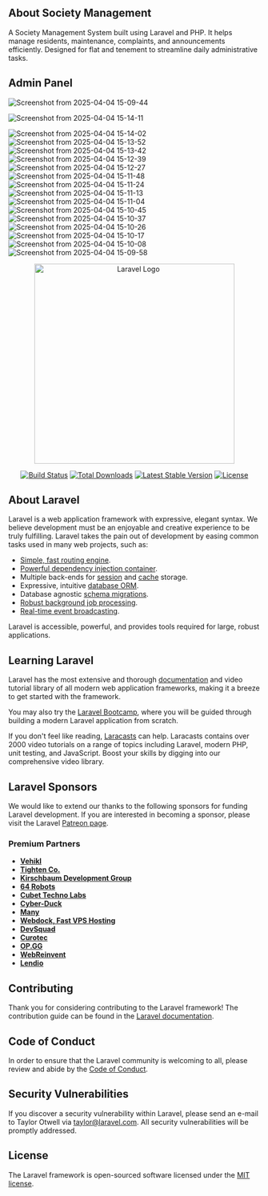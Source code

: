 ## About Society Management

A Society Management System built using Laravel and PHP. It helps manage residents, maintenance, complaints, and announcements efficiently. Designed for flat and tenement to streamline daily administrative tasks. 

## Admin Panel

![Screenshot from 2025-04-04 15-09-44](https://github.com/user-attachments/assets/66f3912b-7c42-4c13-a9d4-54dd3ff94cc6)

![Screenshot from 2025-04-04 15-14-11](https://github.com/user-attachments/assets/98e7d542-2a62-4168-ab2f-a23766c969cc)

![Screenshot from 2025-04-04 15-14-02](https://github.com/user-attachments/assets/2a0dff6f-1f3d-4779-a090-d90d5a1fe869)
![Screenshot from 2025-04-04 15-13-52](https://github.com/user-attachments/assets/ac7648e1-61cf-4e28-b456-29cab8a4bd5c)
![Screenshot from 2025-04-04 15-13-42](https://github.com/user-attachments/assets/6ec528c5-9be0-4ad2-b897-e3f9b4c31581)
![Screenshot from 2025-04-04 15-12-39](https://github.com/user-attachments/assets/9a4c45aa-9fb2-4ce5-8d02-2fe23a94c676)
![Screenshot from 2025-04-04 15-12-27](https://github.com/user-attachments/assets/1d99e848-2dd3-43c8-8b8b-56f9c4c764af)
![Screenshot from 2025-04-04 15-11-48](https://github.com/user-attachments/assets/e6047c7a-ca0a-4584-a7a7-19876d84b827)
![Screenshot from 2025-04-04 15-11-24](https://github.com/user-attachments/assets/381de8fe-cbf7-42d4-8fe1-493aaecd70a2)
![Screenshot from 2025-04-04 15-11-13](https://github.com/user-attachments/assets/374e03f9-8c56-4702-ac00-9364f546f279)
![Screenshot from 2025-04-04 15-11-04](https://github.com/user-attachments/assets/59d9dc64-b51c-431c-9c19-bd2eceb9e576)
![Screenshot from 2025-04-04 15-10-45](https://github.com/user-attachments/assets/cb015f98-3b35-41e3-baa9-080639d7dee5)
![Screenshot from 2025-04-04 15-10-37](https://github.com/user-attachments/assets/677fc4b1-98c6-48c9-8b58-10bf6ad5728d)
![Screenshot from 2025-04-04 15-10-26](https://github.com/user-attachments/assets/1dd71536-0d17-4216-b552-1c6b37317992)
![Screenshot from 2025-04-04 15-10-17](https://github.com/user-attachments/assets/fafa6a56-3e47-4d8c-af91-ec73f3be5669)
![Screenshot from 2025-04-04 15-10-08](https://github.com/user-attachments/assets/dfbfa0f1-85a9-4d35-a7f1-3c110b255428)
![Screenshot from 2025-04-04 15-09-58](https://github.com/user-attachments/assets/402f7b52-9c73-4f7b-ae7b-595491679e56)

<p align="center"><a href="https://laravel.com" target="_blank"><img src="https://raw.githubusercontent.com/laravel/art/master/logo-lockup/5%20SVG/2%20CMYK/1%20Full%20Color/laravel-logolockup-cmyk-red.svg" width="400" alt="Laravel Logo"></a></p>

<p align="center">
<a href="https://github.com/laravel/framework/actions"><img src="https://github.com/laravel/framework/workflows/tests/badge.svg" alt="Build Status"></a>
<a href="https://packagist.org/packages/laravel/framework"><img src="https://img.shields.io/packagist/dt/laravel/framework" alt="Total Downloads"></a>
<a href="https://packagist.org/packages/laravel/framework"><img src="https://img.shields.io/packagist/v/laravel/framework" alt="Latest Stable Version"></a>
<a href="https://packagist.org/packages/laravel/framework"><img src="https://img.shields.io/packagist/l/laravel/framework" alt="License"></a>
</p>

## About Laravel

Laravel is a web application framework with expressive, elegant syntax. We believe development must be an enjoyable and creative experience to be truly fulfilling. Laravel takes the pain out of development by easing common tasks used in many web projects, such as:

- [Simple, fast routing engine](https://laravel.com/docs/routing).
- [Powerful dependency injection container](https://laravel.com/docs/container).
- Multiple back-ends for [session](https://laravel.com/docs/session) and [cache](https://laravel.com/docs/cache) storage.
- Expressive, intuitive [database ORM](https://laravel.com/docs/eloquent).
- Database agnostic [schema migrations](https://laravel.com/docs/migrations).
- [Robust background job processing](https://laravel.com/docs/queues).
- [Real-time event broadcasting](https://laravel.com/docs/broadcasting).

Laravel is accessible, powerful, and provides tools required for large, robust applications.

## Learning Laravel

Laravel has the most extensive and thorough [documentation](https://laravel.com/docs) and video tutorial library of all modern web application frameworks, making it a breeze to get started with the framework.

You may also try the [Laravel Bootcamp](https://bootcamp.laravel.com), where you will be guided through building a modern Laravel application from scratch.

If you don't feel like reading, [Laracasts](https://laracasts.com) can help. Laracasts contains over 2000 video tutorials on a range of topics including Laravel, modern PHP, unit testing, and JavaScript. Boost your skills by digging into our comprehensive video library.

## Laravel Sponsors

We would like to extend our thanks to the following sponsors for funding Laravel development. If you are interested in becoming a sponsor, please visit the Laravel [Patreon page](https://patreon.com/taylorotwell).

### Premium Partners

- **[Vehikl](https://vehikl.com/)**
- **[Tighten Co.](https://tighten.co)**
- **[Kirschbaum Development Group](https://kirschbaumdevelopment.com)**
- **[64 Robots](https://64robots.com)**
- **[Cubet Techno Labs](https://cubettech.com)**
- **[Cyber-Duck](https://cyber-duck.co.uk)**
- **[Many](https://www.many.co.uk)**
- **[Webdock, Fast VPS Hosting](https://www.webdock.io/en)**
- **[DevSquad](https://devsquad.com)**
- **[Curotec](https://www.curotec.com/services/technologies/laravel/)**
- **[OP.GG](https://op.gg)**
- **[WebReinvent](https://webreinvent.com/?utm_source=laravel&utm_medium=github&utm_campaign=patreon-sponsors)**
- **[Lendio](https://lendio.com)**

## Contributing

Thank you for considering contributing to the Laravel framework! The contribution guide can be found in the [Laravel documentation](https://laravel.com/docs/contributions).

## Code of Conduct

In order to ensure that the Laravel community is welcoming to all, please review and abide by the [Code of Conduct](https://laravel.com/docs/contributions#code-of-conduct).

## Security Vulnerabilities

If you discover a security vulnerability within Laravel, please send an e-mail to Taylor Otwell via [taylor@laravel.com](mailto:taylor@laravel.com). All security vulnerabilities will be promptly addressed.

## License

The Laravel framework is open-sourced software licensed under the [MIT license](https://opensource.org/licenses/MIT).
